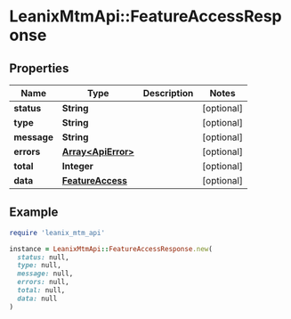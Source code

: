 # LeanixMtmApi::FeatureAccessResponse

## Properties

| Name | Type | Description | Notes |
| ---- | ---- | ----------- | ----- |
| **status** | **String** |  | [optional] |
| **type** | **String** |  | [optional] |
| **message** | **String** |  | [optional] |
| **errors** | [**Array&lt;ApiError&gt;**](ApiError.md) |  | [optional] |
| **total** | **Integer** |  | [optional] |
| **data** | [**FeatureAccess**](FeatureAccess.md) |  | [optional] |

## Example

```ruby
require 'leanix_mtm_api'

instance = LeanixMtmApi::FeatureAccessResponse.new(
  status: null,
  type: null,
  message: null,
  errors: null,
  total: null,
  data: null
)
```


